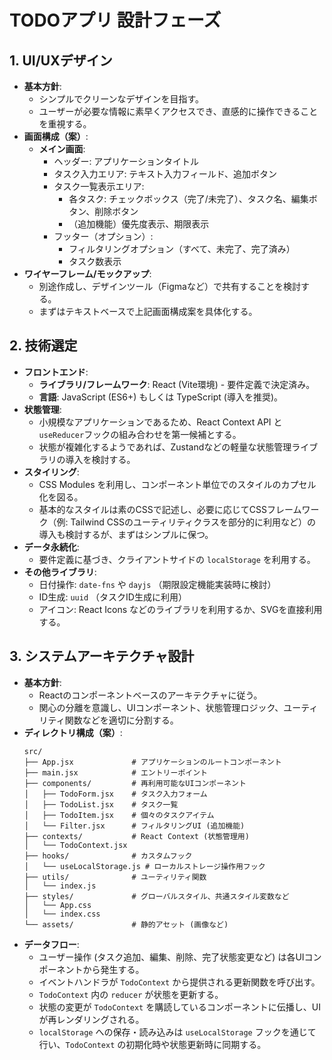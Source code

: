 # TODOアプリ 設計フェーズ

## 1. UI/UXデザイン

-   **基本方針**:
    -   シンプルでクリーンなデザインを目指す。
    -   ユーザーが必要な情報に素早くアクセスでき、直感的に操作できることを重視する。
-   **画面構成（案）**:
    -   **メイン画面**:
        -   ヘッダー: アプリケーションタイトル
        -   タスク入力エリア: テキスト入力フィールド、追加ボタン
        -   タスク一覧表示エリア:
            -   各タスク: チェックボックス（完了/未完了）、タスク名、編集ボタン、削除ボタン
            -   （追加機能）優先度表示、期限表示
        -   フッター（オプション）:
            -   フィルタリングオプション（すべて、未完了、完了済み）
            -   タスク数表示
-   **ワイヤーフレーム/モックアップ**:
    -   別途作成し、デザインツール（Figmaなど）で共有することを検討する。
    -   まずはテキストベースで上記画面構成案を具体化する。

## 2. 技術選定

-   **フロントエンド**:
    -   **ライブラリ/フレームワーク**: React (Vite環境) - 要件定義で決定済み。
    -   **言語**: JavaScript (ES6+) もしくは TypeScript (導入を推奨)。
-   **状態管理**:
    -   小規模なアプリケーションであるため、React Context API と `useReducer`フックの組み合わせを第一候補とする。
    -   状態が複雑化するようであれば、Zustandなどの軽量な状態管理ライブラリの導入を検討する。
-   **スタイリング**:
    -   CSS Modules を利用し、コンポーネント単位でのスタイルのカプセル化を図る。
    -   基本的なスタイルは素のCSSで記述し、必要に応じてCSSフレームワーク（例: Tailwind CSSのユーティリティクラスを部分的に利用など）の導入も検討するが、まずはシンプルに保つ。
-   **データ永続化**:
    -   要件定義に基づき、クライアントサイドの `localStorage` を利用する。
-   **その他ライブラリ**:
    -   日付操作: `date-fns` や `dayjs` （期限設定機能実装時に検討）
    -   ID生成: `uuid` （タスクID生成に利用）
    -   アイコン: React Icons などのライブラリを利用するか、SVGを直接利用する。

## 3. システムアーキテクチャ設計

-   **基本方針**:
    -   Reactのコンポーネントベースのアーキテクチャに従う。
    -   関心の分離を意識し、UIコンポーネント、状態管理ロジック、ユーティリティ関数などを適切に分割する。
-   **ディレクトリ構成（案）**:
    ```
    src/
    ├── App.jsx             # アプリケーションのルートコンポーネント
    ├── main.jsx            # エントリーポイント
    ├── components/         # 再利用可能なUIコンポーネント
    │   ├── TodoForm.jsx    # タスク入力フォーム
    │   ├── TodoList.jsx    # タスク一覧
    │   ├── TodoItem.jsx    # 個々のタスクアイテム
    │   └── Filter.jsx      # フィルタリングUI (追加機能)
    ├── contexts/           # React Context (状態管理用)
    │   └── TodoContext.jsx
    ├── hooks/              # カスタムフック
    │   └── useLocalStorage.js # ローカルストレージ操作用フック
    ├── utils/              # ユーティリティ関数
    │   └── index.js
    ├── styles/             # グローバルスタイル、共通スタイル変数など
    │   └── App.css
    │   └── index.css
    └── assets/             # 静的アセット (画像など)
    ```
-   **データフロー**:
    -   ユーザー操作 (タスク追加、編集、削除、完了状態変更など) は各UIコンポーネントから発生する。
    -   イベントハンドラが `TodoContext` から提供される更新関数を呼び出す。
    -   `TodoContext` 内の `reducer` が状態を更新する。
    -   状態の変更が `TodoContext` を購読しているコンポーネントに伝播し、UIが再レンダリングされる。
    -   `localStorage` への保存・読み込みは `useLocalStorage` フックを通じて行い、`TodoContext` の初期化時や状態更新時に同期する。
